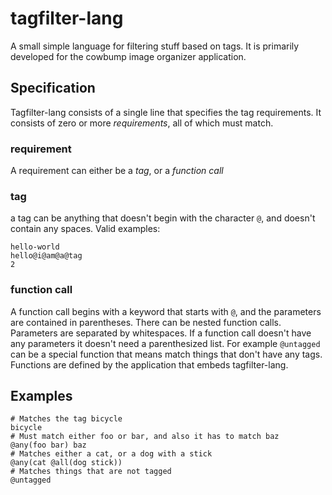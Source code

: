 # tagfilter-lang

A small simple language for filtering stuff based on tags.
It is primarily developed for the cowbump image organizer application.

## Specification

Tagfilter-lang consists of a single line that specifies the tag requirements.
It consists of zero or more *requirements*, all of which must match.


### requirement
A requirement can either be a *tag*, or a *function call*

### tag
a tag can be anything that doesn't begin with the character `@`, and doesn't contain any spaces.
Valid examples:
```
hello-world
hello@i@am@a@tag
2
```

### function call
A function call begins with a keyword that starts with `@`, and the parameters are contained
in parentheses. There can be nested function calls. Parameters are separated by whitespaces.
If a function call doesn't have any parameters it doesn't need a parenthesized list.
For example `@untagged` can be a special function that means match things that don't have any tags.
Functions are defined by the application that embeds tagfilter-lang.

## Examples

```
# Matches the tag bicycle
bicycle
# Must match either foo or bar, and also it has to match baz
@any(foo bar) baz
# Matches either a cat, or a dog with a stick
@any(cat @all(dog stick))
# Matches things that are not tagged
@untagged
```
